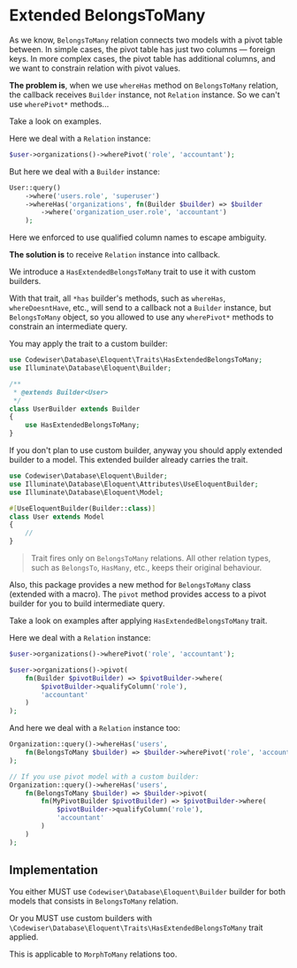 # Extended BelongsToMany

As we know, `BelongsToMany` relation connects two models with a pivot table 
between. In simple cases, the pivot table has just two columns — foreign 
keys. In more complex cases, the pivot table has additional columns, 
and we want to constrain relation with pivot values.

**The problem is**, when we use `whereHas` method on `BelongsToMany` relation, 
the callback receives `Builder` instance, not `Relation` instance. So we 
can't use `wherePivot*` methods...

Take a look on examples.

Here we deal with a `Relation` instance:

```php
$user->organizations()->wherePivot('role', 'accountant');
```

But here we deal with a `Builder` instance:

```php
User::query()
    ->where('users.role', 'superuser')
    ->whereHas('organizations', fn(Builder $builder) => $builder
        ->where('organization_user.role', 'accountant')
    );
```

Here we enforced to use qualified column names to escape ambiguity.

**The solution is** to receive `Relation` instance into callback.

We introduce a `HasExtendedBelongsToMany` trait to use it with custom builders.

With that trait, all `*has` builder's methods, such as `whereHas`,
`whereDoesntHave`, etc., will send to a callback not a `Builder` instance, but 
`BelongsToMany` object, so you allowed to use any `wherePivot*` methods to 
constrain an intermediate query.

You may apply the trait to a custom builder:

```php
use Codewiser\Database\Eloquent\Traits\HasExtendedBelongsToMany;
use Illuminate\Database\Eloquent\Builder;

/**
 * @extends Builder<User>
 */
class UserBuilder extends Builder
{
    use HasExtendedBelongsToMany;
}
```

If you don't plan to use custom builder, anyway you should apply extended 
builder to a model. This extended builder already carries the trait.

```php
use Codewiser\Database\Eloquent\Builder;
use Illuminate\Database\Eloquent\Attributes\UseEloquentBuilder;
use Illuminate\Database\Eloquent\Model;

#[UseEloquentBuilder(Builder::class)]
class User extends Model
{
    //
}
```

> Trait fires only on `BelongsToMany` relations. All other relation types, 
> such as `BelongsTo`, `HasMany`, etc., keeps their original behaviour.

Also, this package provides a new method for `BelongsToMany` class (extended 
with a macro). The `pivot` method provides access to a pivot builder for you 
to build intermediate query.

Take a look on examples after applying `HasExtendedBelongsToMany` trait.

Here we deal with a `Relation` instance:

```php
$user->organizations()->wherePivot('role', 'accountant');

$user->organizations()->pivot(
    fn(Builder $pivotBuilder) => $pivotBuilder->where(
        $pivotBuilder->qualifyColumn('role'), 
        'accountant'
    )
);
```

And here we deal with a `Relation` instance too:

```php
Organization::query()->whereHas('users',
    fn(BelongsToMany $builder) => $builder->wherePivot('role', 'accountant')
);

// If you use pivot model with a custom builder:
Organization::query()->whereHas('users',
    fn(BelongsToMany $builder) => $builder->pivot(
        fn(MyPivotBuilder $pivotBuilder) => $pivotBuilder->where(
            $pivotBuilder->qualifyColumn('role'), 
            'accountant'
        )
    )
);
```

## Implementation

You either MUST use `Codewiser\Database\Eloquent\Builder` builder for both 
models that consists in `BelongsToMany` relation. 

Or you MUST use custom builders with 
`\Codewiser\Database\Eloquent\Traits\HasExtendedBelongsToMany` trait applied.

This is applicable to `MorphToMany` relations too.
